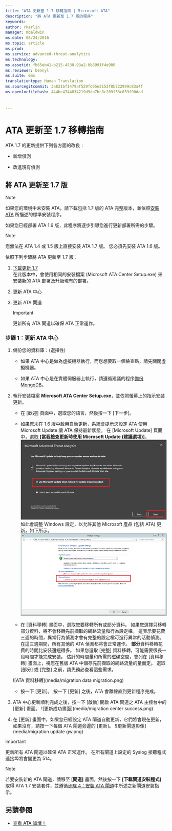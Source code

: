 ```yaml
---
title: "ATA 更新至 1.7 移轉指南 | Microsoft ATA"
description: "將 ATA 更新至 1.7 版的程序"
keywords: 
author: rkarlin
manager: mbaldwin
ms.date: 08/24/2016
ms.topic: article
ms.prod: 
ms.service: advanced-threat-analytics
ms.technology: 
ms.assetid: fb65eb41-b215-4530-93a2-0b8991f4e980
ms.reviewer: bennyl
ms.suite: ems
translationtype: Human Translation
ms.sourcegitcommit: 3a821bf1479af529fd65e2153f8b722999c83a4f
ms.openlocfilehash: 444bc4744834219d9db7bc8c209f33c039f90dad


---
```


# ATA 更新至 1.7 移轉指南
ATA 1.7 的更新提供下列各方面的改良︰

-   新增偵測

-   改進現有偵測
  

## 將 ATA 更新至 1.7 版

> [!NOTE] 
> 如果您的環境中未安裝 ATA，請下載包括 1.7 版的 ATA 完整版本，並依照[安裝 ATA](/advanced-threat-analytics/deploy-use/install-ata) 所描述的標準安裝程序。

如果您已經部署 ATA 1.6 版，此程序將逐步引導您進行更新部署所需的步驟。

> [!NOTE] 
> 您無法在 ATA 1.4 或 1.5 版上直接安裝 ATA 1.7 版。 您必須先安裝 ATA 1.6 版。 

依照下列步驟將 ATA 更新至 1.7 版：

1.  [下載更新 1.7](http://www.microsoft.com/evalcenter/evaluate-microsoft-advanced-threat-analytics)<br>
在此版本中，會使用相同的安裝檔案 (Microsoft ATA Center Setup.exe) 來安裝新的 ATA 部署及升級現有的部署。

2.  更新 ATA 中心

4.  更新 ATA 閘道

    > [!IMPORTANT]
    > 更新所有 ATA 閘道以確保 ATA 正常運作。

### 步驟 1︰更新 ATA 中心

1.  備份您的資料庫：(選擇性)

    -   如果 ATA 中心是做為虛擬機器執行，而您想要取一個檢查點，請先關閉虛擬機器。

    -   如果 ATA 中心是在實體伺服器上執行，請遵循建議的程序[備份 MongoDB](https://docs.mongodb.org/manual/core/backups/)。

2.  執行安裝檔案 **Microsoft ATA Center Setup.exe**，並依照螢幕上的指示安裝更新。

    -  在 [歡迎] 頁面中，選取您的語言，然後按一下 [下一步]。

    -  如果您未在 1.6 版中啟用自動更新，系統會提示您設定 ATA 使用 Microsoft Update 讓 ATA 保持最新狀態。  在 [Microsoft Update] 頁面中，選取 **[當我檢查更新時使用 Microsoft Update (建議選項)]**。
    ![保持 ATA 最新狀態影像](media/ata_ms_update.png) 如此會調整 Windows 設定，以允許其他 Microsoft 產品 (包括 ATA) 更新，如下所示。 
     ![Windows 自動更新影像](media/ata_installupdatesautomatically.png)

    -  在 [資料移轉] 畫面中，選取您要移轉所有或部分資料。 如果您選擇只移轉部分資料，將不會移轉先前擷取的網路流量和行為設定檔。 這表示要花費三週的時間，異常行為偵測才會有完整的設定檔可進行異常的活動偵測。 在這三週期間，所有其他的 ATA 偵測都將會正常運作。 **部分**資料移轉花費的時間比安裝還短得多。 如果您選取 [完整] 資料移轉，可能需要很長一段時間才能完成安裝。 估計的時間量和所需的磁碟空間，會列在 [資料移轉] 畫面上，視您在舊版 ATA 中儲存先前擷取的網路流量的量而定。 選取 [部分] 或 [完整] 之前，請先務必查看這些需求。  
    
    ![ATA 資料移轉](media/migration data migration.png)

    -  按一下 [更新]。 按一下 [更新] 之後，ATA 會離線直到更新程序完成。

4.  ATA 中心更新順利完成之後，按一下 [啟動] 開啟 ATA 閘道之 ATA 主控台中的 [更新] 畫面。
    ![更新成功畫面](media/migration center success.png)

5.  在 [更新] 畫面中，如果您已經設定 ATA 閘道自動更新，它們將會現在更新，如果沒有，請按一下每個 ATA 閘道旁邊的 [更新]。
  ![更新閘道影像](media/migration update gw.png)

  
> [!IMPORTANT] 
> 更新所有 ATA 閘道以確保 ATA 正常運作。
> 在所有閘道上設定的 Syslog 接聽程式連接埠將會變更為 514。
 
> [!NOTE] 
> 若要安裝新的 ATA 閘道，請移至 **[閘道]** 畫面，然後按一下 **[下載閘道安裝程式]** 取得 ATA 1.7 安裝套件，並遵循[步驟 4：安裝 ATA 閘道](/advanced-threat-analytics/deploy-use/install-ata-step4)中所述之新閘道安裝指示。



## 另請參閱

- [查看 ATA 論壇！](https://social.technet.microsoft.com/Forums/security/home?forum=mata)



<!--HONumber=Oct16_HO3-->


